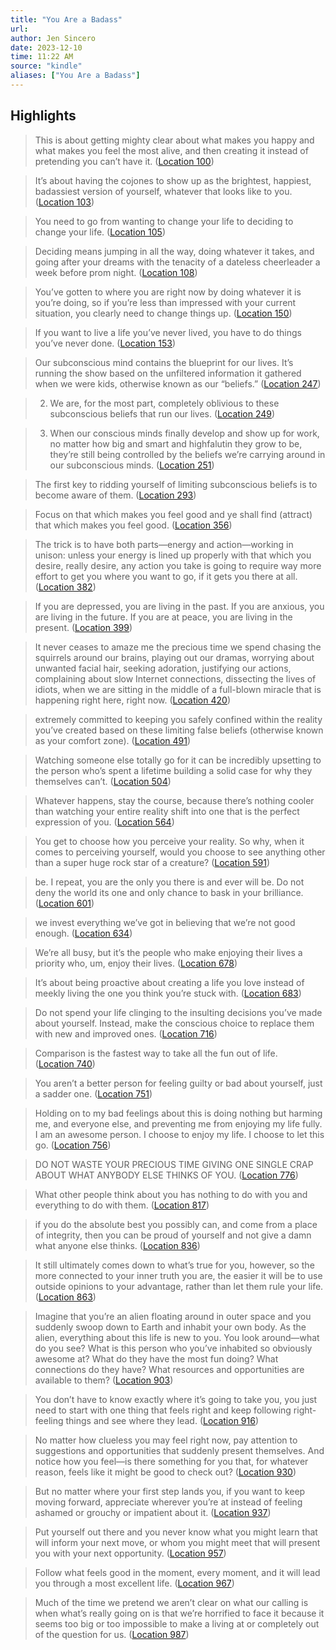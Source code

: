 ```yaml
---
title: "You Are a Badass"
url: 
author: Jen Sincero
date: 2023-12-10
time: 11:22 AM
source: "kindle"
aliases: ["You Are a Badass"]
---
```

## Highlights
> This is about getting mighty clear about what makes you happy and what makes you feel the most alive, and then creating it instead of pretending you can’t have it. ([Location 100](https://readwise.io/to_kindle?action=open&asin=B00B3M3VWS&location=100))

> It’s about having the cojones to show up as the brightest, happiest, badassiest version of yourself, whatever that looks like to you. ([Location 103](https://readwise.io/to_kindle?action=open&asin=B00B3M3VWS&location=103))

> You need to go from wanting to change your life to deciding to change your life. ([Location 105](https://readwise.io/to_kindle?action=open&asin=B00B3M3VWS&location=105))

> Deciding means jumping in all the way, doing whatever it takes, and going after your dreams with the tenacity of a dateless cheerleader a week before prom night. ([Location 108](https://readwise.io/to_kindle?action=open&asin=B00B3M3VWS&location=108))

> You’ve gotten to where you are right now by doing whatever it is you’re doing, so if you’re less than impressed with your current situation, you clearly need to change things up. ([Location 150](https://readwise.io/to_kindle?action=open&asin=B00B3M3VWS&location=150))

> If you want to live a life you’ve never lived, you have to do things you’ve never done. ([Location 153](https://readwise.io/to_kindle?action=open&asin=B00B3M3VWS&location=153))

> Our subconscious mind contains the blueprint for our lives. It’s running the show based on the unfiltered information it gathered when we were kids, otherwise known as our “beliefs.” ([Location 247](https://readwise.io/to_kindle?action=open&asin=B00B3M3VWS&location=247))

> 2) We are, for the most part, completely oblivious to these subconscious beliefs that run our lives. ([Location 249](https://readwise.io/to_kindle?action=open&asin=B00B3M3VWS&location=249))

> 3) When our conscious minds finally develop and show up for work, no matter how big and smart and highfalutin they grow to be, they’re still being controlled by the beliefs we’re carrying around in our subconscious minds. ([Location 251](https://readwise.io/to_kindle?action=open&asin=B00B3M3VWS&location=251))

> The first key to ridding yourself of limiting subconscious beliefs is to become aware of them. ([Location 293](https://readwise.io/to_kindle?action=open&asin=B00B3M3VWS&location=293))

> Focus on that which makes you feel good and ye shall find (attract) that which makes you feel good. ([Location 356](https://readwise.io/to_kindle?action=open&asin=B00B3M3VWS&location=356))

> The trick is to have both parts—energy and action—working in unison: unless your energy is lined up properly with that which you desire, really desire, any action you take is going to require way more effort to get you where you want to go, if it gets you there at all. ([Location 382](https://readwise.io/to_kindle?action=open&asin=B00B3M3VWS&location=382))

> If you are depressed, you are living in the past. If you are anxious, you are living in the future. If you are at peace, you are living in the present. ([Location 399](https://readwise.io/to_kindle?action=open&asin=B00B3M3VWS&location=399))

> It never ceases to amaze me the precious time we spend chasing the squirrels around our brains, playing out our dramas, worrying about unwanted facial hair, seeking adoration, justifying our actions, complaining about slow Internet connections, dissecting the lives of idiots, when we are sitting in the middle of a full-blown miracle that is happening right here, right now. ([Location 420](https://readwise.io/to_kindle?action=open&asin=B00B3M3VWS&location=420))

> extremely committed to keeping you safely confined within the reality you’ve created based on these limiting false beliefs (otherwise known as your comfort zone). ([Location 491](https://readwise.io/to_kindle?action=open&asin=B00B3M3VWS&location=491))

> Watching someone else totally go for it can be incredibly upsetting to the person who’s spent a lifetime building a solid case for why they themselves can’t. ([Location 504](https://readwise.io/to_kindle?action=open&asin=B00B3M3VWS&location=504))

> Whatever happens, stay the course, because there’s nothing cooler than watching your entire reality shift into one that is the perfect expression of you. ([Location 564](https://readwise.io/to_kindle?action=open&asin=B00B3M3VWS&location=564))

> You get to choose how you perceive your reality. So why, when it comes to perceiving yourself, would you choose to see anything other than a super huge rock star of a creature? ([Location 591](https://readwise.io/to_kindle?action=open&asin=B00B3M3VWS&location=591))

> be. I repeat, you are the only you there is and ever will be. Do not deny the world its one and only chance to bask in your brilliance. ([Location 601](https://readwise.io/to_kindle?action=open&asin=B00B3M3VWS&location=601))

> we invest everything we’ve got in believing that we’re not good enough. ([Location 634](https://readwise.io/to_kindle?action=open&asin=B00B3M3VWS&location=634))

> We’re all busy, but it’s the people who make enjoying their lives a priority who, um, enjoy their lives. ([Location 678](https://readwise.io/to_kindle?action=open&asin=B00B3M3VWS&location=678))

> It’s about being proactive about creating a life you love instead of meekly living the one you think you’re stuck with. ([Location 683](https://readwise.io/to_kindle?action=open&asin=B00B3M3VWS&location=683))

> Do not spend your life clinging to the insulting decisions you’ve made about yourself. Instead, make the conscious choice to replace them with new and improved ones. ([Location 716](https://readwise.io/to_kindle?action=open&asin=B00B3M3VWS&location=716))

> Comparison is the fastest way to take all the fun out of life. ([Location 740](https://readwise.io/to_kindle?action=open&asin=B00B3M3VWS&location=740))

> You aren’t a better person for feeling guilty or bad about yourself, just a sadder one. ([Location 751](https://readwise.io/to_kindle?action=open&asin=B00B3M3VWS&location=751))

> Holding on to my bad feelings about this is doing nothing but harming me, and everyone else, and preventing me from enjoying my life fully. I am an awesome person. I choose to enjoy my life. I choose to let this go. ([Location 756](https://readwise.io/to_kindle?action=open&asin=B00B3M3VWS&location=756))

> DO NOT WASTE YOUR PRECIOUS TIME GIVING ONE SINGLE CRAP ABOUT WHAT ANYBODY ELSE THINKS OF YOU. ([Location 776](https://readwise.io/to_kindle?action=open&asin=B00B3M3VWS&location=776))

> What other people think about you has nothing to do with you and everything to do with them. ([Location 817](https://readwise.io/to_kindle?action=open&asin=B00B3M3VWS&location=817))

> if you do the absolute best you possibly can, and come from a place of integrity, then you can be proud of yourself and not give a damn what anyone else thinks. ([Location 836](https://readwise.io/to_kindle?action=open&asin=B00B3M3VWS&location=836))

> It still ultimately comes down to what’s true for you, however, so the more connected to your inner truth you are, the easier it will be to use outside opinions to your advantage, rather than let them rule your life. ([Location 863](https://readwise.io/to_kindle?action=open&asin=B00B3M3VWS&location=863))

> Imagine that you’re an alien floating around in outer space and you suddenly swoop down to Earth and inhabit your own body. As the alien, everything about this life is new to you. You look around—what do you see? What is this person who you’ve inhabited so obviously awesome at? What do they have the most fun doing? What connections do they have? What resources and opportunities are available to them? ([Location 903](https://readwise.io/to_kindle?action=open&asin=B00B3M3VWS&location=903))

> You don’t have to know exactly where it’s going to take you, you just need to start with one thing that feels right and keep following right-feeling things and see where they lead. ([Location 916](https://readwise.io/to_kindle?action=open&asin=B00B3M3VWS&location=916))

> No matter how clueless you may feel right now, pay attention to suggestions and opportunities that suddenly present themselves. And notice how you feel—is there something for you that, for whatever reason, feels like it might be good to check out? ([Location 930](https://readwise.io/to_kindle?action=open&asin=B00B3M3VWS&location=930))

> But no matter where your first step lands you, if you want to keep moving forward, appreciate wherever you’re at instead of feeling ashamed or grouchy or impatient about it. ([Location 937](https://readwise.io/to_kindle?action=open&asin=B00B3M3VWS&location=937))

> Put yourself out there and you never know what you might learn that will inform your next move, or whom you might meet that will present you with your next opportunity. ([Location 957](https://readwise.io/to_kindle?action=open&asin=B00B3M3VWS&location=957))

> Follow what feels good in the moment, every moment, and it will lead you through a most excellent life. ([Location 967](https://readwise.io/to_kindle?action=open&asin=B00B3M3VWS&location=967))

> Much of the time we pretend we aren’t clear on what our calling is when what’s really going on is that we’re horrified to face it because it seems too big or too impossible to make a living at or completely out of the question for us. ([Location 987](https://readwise.io/to_kindle?action=open&asin=B00B3M3VWS&location=987))


